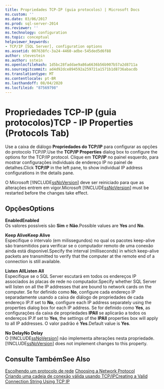 ```yaml
---
title: Propriedades TCP-IP (guia protocolos) | Microsoft Docs
ms.custom: ''
ms.date: 03/06/2017
ms.prod: sql-server-2014
ms.reviewer: ''
ms.technology: configuration
ms.topic: conceptual
helpviewer_keywords:
- TCP/IP [SQL Server], configuration options
ms.assetid: 007638fc-3a24-4460-adbe-545ded5d6f88
author: stevestein
ms.author: sstein
ms.openlocfilehash: 1d5bc28faddae9a86a6636b56b907b57a2d8711a
ms.sourcegitcommit: ad4d92dce894592a259721a1571b1d8736abacdb
ms.translationtype: MT
ms.contentlocale: pt-BR
ms.lasthandoff: 08/04/2020
ms.locfileid: "87569798"
---
```

# <a name="tcp---ip-properties-protocols-tab"></a><span data-ttu-id="af37b-102">Propriedades TCP-IP (guia protocolos)</span><span class="sxs-lookup"><span data-stu-id="af37b-102">TCP - IP Properties (Protocols Tab)</span></span>
  <span data-ttu-id="af37b-103">Use a caixa de diálogo **Propriedades do TCP/IP** para configurar as opções do protocolo TCP/IP.</span><span class="sxs-lookup"><span data-stu-id="af37b-103">Use the **TCP/IP Properties** dialog box to configure the options for the TCP/IP protocol.</span></span> <span data-ttu-id="af37b-104">Clique em **TCP/IP** no painel esquerdo, para mostrar configurações individuais de endereço IP no painel de detalhes.</span><span class="sxs-lookup"><span data-stu-id="af37b-104">Click **TCP/IP** in the left pane, to show individual IP address configurations in the details pane.</span></span>  
  
 <span data-ttu-id="af37b-105">O Microsoft [!INCLUDE[ssNoVersion](../../includes/ssnoversion-md.md)] deve ser reiniciado para que as alterações entrem em vigor.</span><span class="sxs-lookup"><span data-stu-id="af37b-105">Microsoft [!INCLUDE[ssNoVersion](../../includes/ssnoversion-md.md)] must be restarted before the changes take effect.</span></span>  
  
## <a name="options"></a><span data-ttu-id="af37b-106">Opções</span><span class="sxs-lookup"><span data-stu-id="af37b-106">Options</span></span>  
 <span data-ttu-id="af37b-107">**Enabled**</span><span class="sxs-lookup"><span data-stu-id="af37b-107">**Enabled**</span></span>  
 <span data-ttu-id="af37b-108">Os valores possíveis são **Sim** e **Não**.</span><span class="sxs-lookup"><span data-stu-id="af37b-108">Possible values are **Yes** and **No**.</span></span>  
  
 <span data-ttu-id="af37b-109">**Keep Alive**</span><span class="sxs-lookup"><span data-stu-id="af37b-109">**Keep Alive**</span></span>  
 <span data-ttu-id="af37b-110">Especifique o intervalo (em milissegundos) no qual os pacotes keep-alive são transmitidos para verificar se o computador remoto de uma conexão ainda está disponível.</span><span class="sxs-lookup"><span data-stu-id="af37b-110">Specify the interval (milliseconds) in which keep-alive packets are transmitted to verify that the computer at the remote end of a connection is still available.</span></span>  
  
 <span data-ttu-id="af37b-111">**Listen All**</span><span class="sxs-lookup"><span data-stu-id="af37b-111">**Listen All**</span></span>  
 <span data-ttu-id="af37b-112">Especifique se o SQL Server escutará em todos os endereços IP associados às placas de rede no computador.</span><span class="sxs-lookup"><span data-stu-id="af37b-112">Specify whether SQL Server will listen on all the IP addresses that are bound to network cards on the computer.</span></span> <span data-ttu-id="af37b-113">Se for definido como **No**, configure cada endereço IP separadamente usando a caixa de diálogo de propriedades de cada endereço IP.</span><span class="sxs-lookup"><span data-stu-id="af37b-113">If set to **No**, configure each IP address separately using the properties dialog box for each IP address.</span></span> <span data-ttu-id="af37b-114">Se for definido como **Yes**, as configurações da caixa de propriedades **IPAll** se aplicarão a todos os endereços IP.</span><span class="sxs-lookup"><span data-stu-id="af37b-114">If set to **Yes**, the settings of the **IPAll** properties box will apply to all IP addresses.</span></span> <span data-ttu-id="af37b-115">O valor padrão é **Yes**.</span><span class="sxs-lookup"><span data-stu-id="af37b-115">Default value is **Yes**.</span></span>  
  
 <span data-ttu-id="af37b-116">**No Delay**</span><span class="sxs-lookup"><span data-stu-id="af37b-116">**No Delay**</span></span>  
 <span data-ttu-id="af37b-117">O [!INCLUDE[ssNoVersion](../../includes/ssnoversion-md.md)] não implementa alterações nesta propriedade.</span><span class="sxs-lookup"><span data-stu-id="af37b-117">[!INCLUDE[ssNoVersion](../../includes/ssnoversion-md.md)] does not implement changes to this property.</span></span>  
  
## <a name="see-also"></a><span data-ttu-id="af37b-118">Consulte Também</span><span class="sxs-lookup"><span data-stu-id="af37b-118">See Also</span></span>  
 <span data-ttu-id="af37b-119">[Escolhendo um protocolo de rede](../../../2014/tools/configuration-manager/choosing-a-network-protocol.md) </span><span class="sxs-lookup"><span data-stu-id="af37b-119">[Choosing a Network Protocol](../../../2014/tools/configuration-manager/choosing-a-network-protocol.md) </span></span>  
 [<span data-ttu-id="af37b-120">Criando uma cadeia de conexão válida usando TCP/IP</span><span class="sxs-lookup"><span data-stu-id="af37b-120">Creating a Valid Connection String Using TCP IP</span></span>](../../../2014/tools/configuration-manager/creating-a-valid-connection-string-using-tcp-ip.md)  
  
  
